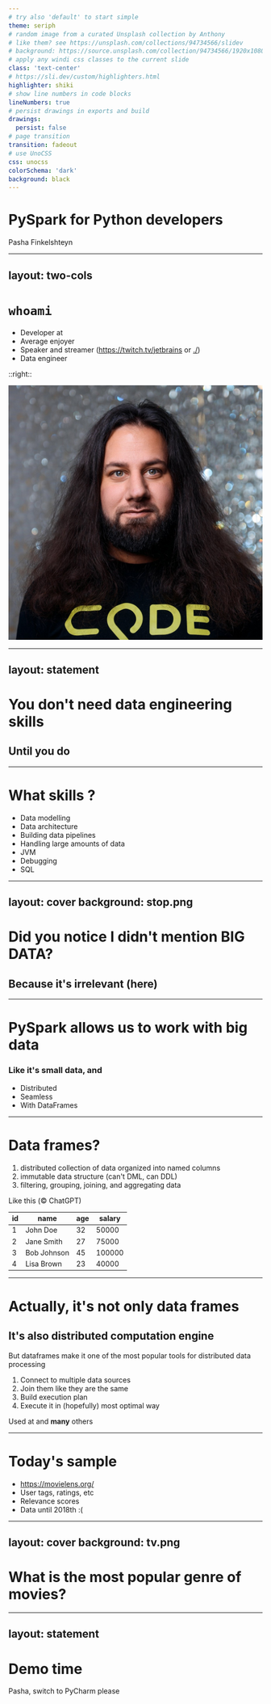 ```yaml
---
# try also 'default' to start simple
theme: seriph
# random image from a curated Unsplash collection by Anthony
# like them? see https://unsplash.com/collections/94734566/slidev
# background: https://source.unsplash.com/collection/94734566/1920x1080
# apply any windi css classes to the current slide
class: 'text-center'
# https://sli.dev/custom/highlighters.html
highlighter: shiki
# show line numbers in code blocks
lineNumbers: true
# persist drawings in exports and build
drawings:
  persist: false
# page transition
transition: fadeout
# use UnoCSS
css: unocss
colorSchema: 'dark'
background: black
---
```


# PySpark <simple-icons-apachespark/> for Python developers

Pasha Finkelshteyn

---
layout: two-cols
---

# `whoami`

- Developer <emojione-monotone-avocado /> at <logos-jetbrains />
- Average <fa6-brands-python /> enjoyer
- Speaker <ph-microphone-fill /> and streamer <ph-twitch-logo /> (https://twitch.tv/jetbrains or [<ph-twitch-logo />.<gg-tv />/<logos-jetbrains />](https://twitch.tv/jetbrains))
- Data engineer

::right::

![](/avatar.jpg)

---
layout: statement
---

# You don't need data engineering skills

<v-click>

## Until you do

</v-click>

---

# What skills <uil-confused/> ?

- Data modelling
- Data architecture
- Building data pipelines
- Handling large amounts of data
- JVM
- Debugging
- SQL

---
layout: cover
background: stop.png
---


# Did you notice I didn't mention BIG DATA?

<v-click>

## Because it's irrelevant (here)

</v-click>

---

# PySpark allows us to work with big data

### Like it's small data, and

- Distributed
- Seamless
- With DataFrames

---

# Data frames?

1. distributed collection of data organized into named columns
2. immutable data structure (can't DML, can DDL)
3. filtering, grouping, joining, and aggregating data

Like this (© ChatGPT)

| id  | name      | age | salary |
| --- | --------- | --- | ------ |
| 1   | John Doe  | 32  | 50000  |
| 2   | Jane Smith| 27  | 75000  |
| 3   | Bob Johnson| 45 | 100000 |
| 4   | Lisa Brown| 23  | 40000  |

---

# Actually, it's not only data frames

## It's also distributed computation engine

But dataframes make it one of the most popular tools for distributed data processing

1. Connect to multiple data sources
2. Join them like they are the same
3. Build execution plan
4. Execute it in (hopefully) most optimal way

Used at <simple-icons-google/><simple-icons-amazon/><simple-icons-jetbrains/> and **many** others

---

# Today's sample

- https://movielens.org/
- User tags, ratings, etc
- Relevance scores
- Data until 2018th :(

---
layout: cover
background: tv.png
---

# What is the most popular genre of movies?

---
layout: statement
---

# Demo time

Pasha, switch to PyCharm please